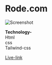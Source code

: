 # Rode.com

![Screenshot](./screenshot.png)


**Technology-**<br>
Html<br>
css<br>
Tailwind-css

[Live-link]()
       
